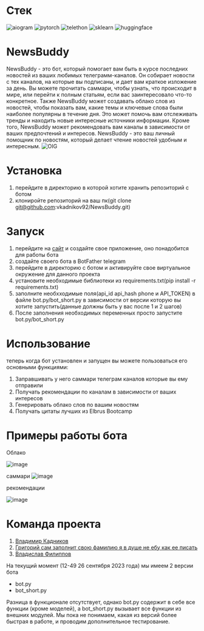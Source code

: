 # Стек
![aiogram](https://img.shields.io/badge/aiogram-Used-blue)
![pytorch](https://img.shields.io/badge/pytorch-Used-yellow)
![telethon](https://img.shields.io/badge/telethon-Used-green)
![sklearn](https://img.shields.io/badge/sklearn-Used-orange)
![huggingface](https://img.shields.io/badge/huggingface-Used-purple)
# NewsBuddy
NewsBuddy - это бот, который помогает вам быть в курсе последних новостей из ваших любимых телеграмм-каналов. Он собирает новости с тех каналов, на которые вы подписаны, и дает вам краткое изложение за день. Вы можете прочитать саммари, чтобы узнать, что происходит в мире, или перейти к полным статьям, если вас заинтересовало что-то конкретное. Также NewsBuddy может создавать облако слов из новостей, чтобы показать вам, какие темы и ключевые слова были наиболее популярны в течение дня. Это может помочь вам отслеживать тренды и находить новые интересные источники информации. Кроме того, NewsBuddy может рекомендовать вам каналы в зависимости от ваших предпочтений и интересов. NewsBuddy - это ваш личный помощник по новостям, который делает чтение новостей удобным и интересным.
![OIG](https://github.com/vkadnikov92/NewsBuddy/assets/115892397/6b436e33-d153-4e3d-bf9f-7fd06f93adbe)

# Установка 
1. перейдите в директорию в которой хотите хранить репозиторий с ботом
2. клониройте репозиторий на ваш пк(git clone git@github.com:vkadnikov92/NewsBuddy.git)
# Запуск 
1. перейдите на [сайт](https://my.telegram.org/auth) и создайте свое приложение, оно понадобится для работы бота
2. создайте своего бота в BotFather telegram 
3. перейдите в директорию с ботом и активируйте свое виртуальное окружение для данного проекта
4. установите необходимые библиотеки из requirements.txt(pip install -r requirements.txt)
5. заполните необхходимые поля(api_id api_hash phone и API_TOKEN) в файле bot.py/bot_short.py в зависимости от версии которую вы хотите запустить(данные должны быть у вас после 1 и 2 шагов)
6. После заполнения необходимых переменных просто запустите bot.py/bot_short.py
# Использование 
теперь когда бот установлен и запущен вы можете пользоваться его основными функциями:
1. Заправшивать у него саммари телеграм каналов которые вы ему отправили
2. Получать рекомендации по каналам в зависимости от ваших интересов
3. Генерировать облако слов по вашим новостям
4. Получать цитаты лучших из Elbrus Bootcamp
# Примеры работы бота 
Облако

![image](https://github.com/vkadnikov92/NewsBuddy/assets/115892397/5b969616-7a31-4d38-88b6-da85f4291f0e)

саммари
![image](https://github.com/vkadnikov92/NewsBuddy/assets/115892397/d258e1ab-86e0-451f-8afe-8ef76cbbabca)

рекомендации

![image](https://github.com/vkadnikov92/NewsBuddy/assets/115892397/a4e381a0-970a-4189-9557-ec28031c8fef)
# Команда проекта
1. [Владимир Кадников]([https://github.com/AntNikYab](https://github.com/vkadnikov92))
2. [Григорий сам заполнит свою фамилию я в душе не ебу как ее писать]([https://github.com/Vikaska031](https://github.com/Rzhischev))
3. [Владислав Филиппов]([https://github.com/veidlink](https://github.com/Vlad1slawoo))




На текущий момент (12-49 26 сентября 2023 года) мы имеем 2 версии бота
- bot.py
- bot_short.py

Разница в функционале отсутствует, однако bot.py содержит в себе все функции (кроме моделей), а bot_short.py вызывает все функции из внешних модулей. 
Мы пока не понимаем, какая из версий более быстрая в работе, и проводим дополнительное тестирование. 
